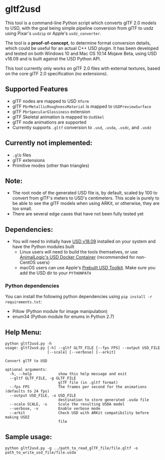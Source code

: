 # gltf2usd

This tool is a command-line Python script which converts glTF 2.0 models to USD, with the goal being simple pipeline conversion from glTF to usdz using Pixar's `usdzip` or Apple's `usdz_converter`.  

The tool is a **proof-of-concept**, to determine format conversion details, which could be useful for an actual C++ USD plugin.  It has been developed and tested on both Windows 10 and Mac OS 10.14 Mojave Beta, using USD v18.09 and is built against the USD Python API.

This tool currently only works on glTF 2.0 files with external textures, based on the core glTF 2.0 specification (no extensions).  

## Supported Features
- glTF nodes are mapped to USD `Xform`
- glTF `PbrMetallicRoughnessMaterial` is mapped to `USDPreviewSurface`
- glTF `PbrSpecularGlossiness` extension
- glTF Skeletal animation is mapped to `UsdSkel`
- glTF node animations are supported
- Currently supports `.gltf` conversion to `.usd`, `.usda`, `.usdc`, and `.usdz`


## Currently not implemented:
- `.glb` files
- glTF extensions
- Primitive modes (other than triangles)

## Note:
- The root node of the generated USD file is, by default, scaled by 100 to convert from glTF's meters to USD's centimeters.  This scale is purely to be able to see the glTF models when using ARKit, or otherwise, they are too small.
- There are several edge cases that have not been fully tested yet

## Dependencies:

- You will need to initially have [USD v18.09](https://github.com/PixarAnimationStudios/USD) installed on your system
and have the Python modules built
    - Linux users will need to build the tools themselves, or use [AnimalLogic's USD Docker Container](https://github.com/AnimalLogic/docker-usd) (recommended for non-CentOS users)
    - macOS users can use Apple's [Prebuilt USD Toolkit](https://developer.apple.com/go/?id=python-usd-library). Make sure you add the USD dir to your `PYTHONPATH`

### Python dependencies
You can install the following python dependencies using `pip install -r requirements.txt`:

- Pillow (Python module for image manipulation)
- enum34 (Python module for enums in Python 2.7)


## Help Menu:
```Shell
python gltf2usd.py -h
usage: gltf2usd.py [-h] --gltf GLTF_FILE [--fps FPS] --output USD_FILE
                   [--scale] [--verbose] [--arkit]

Convert glTF to USD

optional arguments:
  -h, --help            show this help message and exit
  --gltf GLTF_FILE, -g GLTF_FILE
                        glTF file (in .gltf format)
  --fps FPS             The frames per second for the animations (defaults to 24 fps)
  --output USD_FILE, -o USD_FILE
                        destination to store generated .usda file
  --scale SCALE, -s     Scale the resulting USDA model
  --verbose, -v         Enable verbose mode
  --arkit               Check USD with ARKit compatibility before making USDZ
                        file
```

## Sample usage:
```Shell
python gltf2usd.py -g ../path_to_read_glTF_file/file.gltf -o path_to_write_usd_file/file.usda
```

